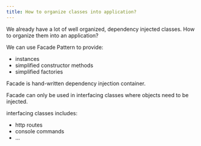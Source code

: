 ```yaml
---
title: How to organize classes into application?
---
```


We already have a lot of well organized, dependency injected classes.
How to organize them into an application?

We can use Facade Pattern to provide:

- instances
- simplified constructor methods
- simplified factories

Facade is hand-written dependency injection container.

Facade can only be used in interfacing classes
where objects need to be injected.

interfacing classes includes:

- http routes
- console commands
- ...
